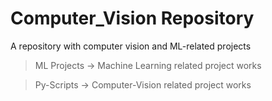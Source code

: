 # Computer_Vision Repository

A repository with computer vision and ML-related projects

> ML Projects -> Machine Learning related project works

> Py-Scripts -> Computer-Vision related project works
